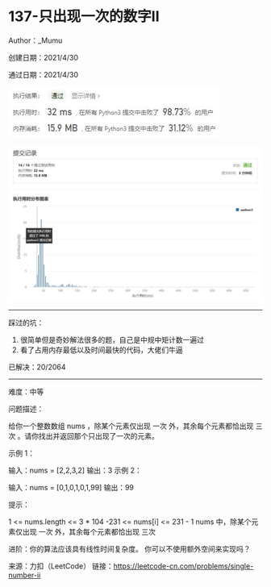 # 137-只出现一次的数字II

Author：_Mumu

创建日期：2021/4/30

通过日期：2021/4/30

![](https://github.com/Mumulhy/LeetCode/blob/master/137-只出现一次的数字II/通过截图2.jpg)

![](https://github.com/Mumulhy/LeetCode/blob/master/137-只出现一次的数字II/通过截图1.jpg)

*****

踩过的坑：

1. 很简单但是奇妙解法很多的题，自己是中规中矩计数一遍过
2. 看了占用内存最低以及时间最快的代码，大佬们牛逼

已解决：20/2064

*****

难度：中等

问题描述：

给你一个整数数组 nums ，除某个元素仅出现 一次 外，其余每个元素都恰出现 三次 。请你找出并返回那个只出现了一次的元素。

 

示例 1：

输入：nums = [2,2,3,2]
输出：3
示例 2：

输入：nums = [0,1,0,1,0,1,99]
输出：99


提示：

1 <= nums.length <= 3 * 104
-231 <= nums[i] <= 231 - 1
nums 中，除某个元素仅出现 一次 外，其余每个元素都恰出现 三次


进阶：你的算法应该具有线性时间复杂度。 你可以不使用额外空间来实现吗？

来源：力扣（LeetCode）
链接：https://leetcode-cn.com/problems/single-number-ii